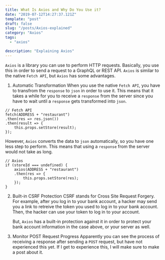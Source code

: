 ```yaml
---
title: What Is Axios and Why Do You Use it?
date: "2019-07-12T14:27:37.121Z"
template: "post"
draft: false
slug: "/posts/Axios-explained"
category: "Axios"
tags:
  - "axios"

description: "Explaining Axios"
---
```


`Axios` is a library you can use to perform HTTP requests. Basically, you use this in order to send a request to a GraphQL or REST API. `Axios` is similar to the native `Fetch API`, but `Axios` has some advantages.

1. Automatic Transformation
   When you use the native `Fetch API`, you have to transfrom the `response` to `json` in order to use it. This means that it takes a while for you to receive a `response` from the server since you have to wait until a `response` gets transformed into `json`.

```
// Fetch API
fetch(ADDRESS + "restaurant")
.then(res => res.json())
.then(result => {
    this.props.setStore(result);
});
```

However, `Axios` converts the data to `json` automatically, so you have one less step to perform. This means that using a `response` from the server would not take as long.

```
// Axios
if (storeId === undefined) {
    axios(ADDRESS + "restaurant")
    .then(res => {
        this.props.setStore(res);
    });
}
```

2. Built-in CSRF Protection
   CSRF stands for Cross Site Request Forgery. For example, after you log in to your bank account, a hacker may send you a link to retreive the token you used to log in to your bank account. Then, the hacker can use your token to log in to your account.

   But, `Axios` has a built-in protection against it in order to protect your bank account information in the case above, or your server as well.

3. Monitor POST Request Progress
   Apparently you can see the process of receiving a response after sending a `POST` request, but have not experienced this yet. If I get to experience this, I will make sure to make a post about it.
